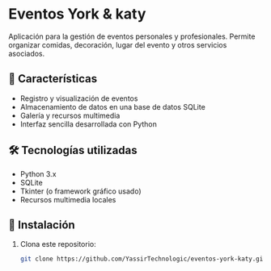# Eventos York & katy

Aplicación para la gestión de eventos personales y profesionales. Permite organizar comidas, decoración, lugar del evento y otros servicios asociados.

## 📌 Características

- Registro y visualización de eventos
- Almacenamiento de datos en una base de datos SQLite
- Galería y recursos multimedia
- Interfaz sencilla desarrollada con Python

## 🛠 Tecnologías utilizadas

- Python 3.x
- SQLite
- Tkinter (o framework gráfico usado)
- Recursos multimedia locales

## 🚀 Instalación

1. Clona este repositorio:
   ```bash
   git clone https://github.com/YassirTechnologic/eventos-york-katy.git
